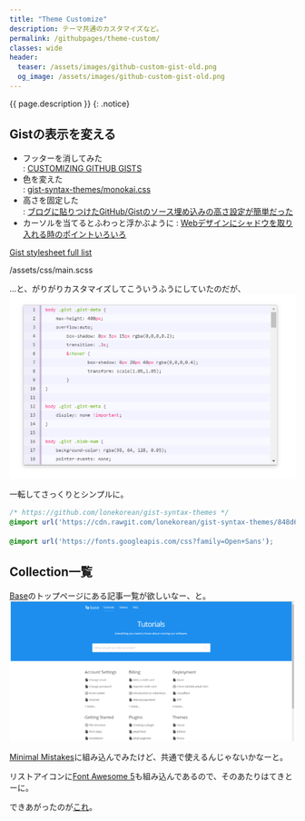 ```yaml
---
title: "Theme Customize"
description: テーマ共通のカスタマイズなど。
permalink: /githubpages/theme-custom/
classes: wide
header:
  teaser: /assets/images/github-custom-gist-old.png
  og_image: /assets/images/github-custom-gist-old.png
---
```

{{ page.description }}
{: .notice}
## Gistの表示を変える
+ フッターを消してみた  
: [CUSTOMIZING GITHUB GISTS](http://codersblock.com/blog/customizing-github-gists/)
+ 色を変えた  
: [gist-syntax-themes/monokai.css](https://github.com/lonekorean/gist-syntax-themes/blob/master/stylesheets/monokai.css)
+ 高さを固定した  
: [ブログに貼りつけたGitHub/Gistのソース埋め込みの高さ設定が簡単だった](http://pineplanter.moo.jp/non-it-salaryman/2016/08/24/blog-source-gist-height/)
+ カーソルを当てるとふわっと浮かぶように
: [Webデザインにシャドウを取り入れる時のポイントいろいろ](https://www.webcreatorbox.com/tech/shadow)


[Gist stylesheet full list](https://github.com/StylishThemes/GitHub-Dark/issues/197#issuecomment-63717143)

/assets/css/main.scss
<script src="https://gist.github.com/laureltreetop/cd7ddbf84905fde3d997a96dfb246d94.js"></script>
…と、がりがりカスタマイズしてこういうふうにしていたのだが、
[![Gist custm old](/assets/images/github-custom-gist-old.png)](/assets/images/github-custom-gist-old.png)

一転してさっくりとシンプルに。
```css
/* https://github.com/lonekorean/gist-syntax-themes */
@import url('https://cdn.rawgit.com/lonekorean/gist-syntax-themes/848d6580/stylesheets/monokai.css');

@import url('https://fonts.googleapis.com/css?family=Open+Sans');
```

## Collection一覧

[Base](https://learn.cloudcannon.com/templates/base/)のトップページにある記事一覧が欲しいなー、と。
[![Jekyll theme Base](/assets/images/theme-base-prev.png)](/assets/images/theme-base-prev.png)

[Minimal Mistakes](https://mmistakes.github.io/minimal-mistakes/)に組み込んでみたけど、共通で使えるんじゃないかなーと。
<script src="https://gist.github.com/laureltreetop/f343294a35d9df506546b0180d8269d6.js"></script>
リストアイコンに[Font Awesome 5](https://fontawesome.com/)も組み込んであるので、そのあたりはてきとーに。  

できあがったのが[これ](/collections.html)。